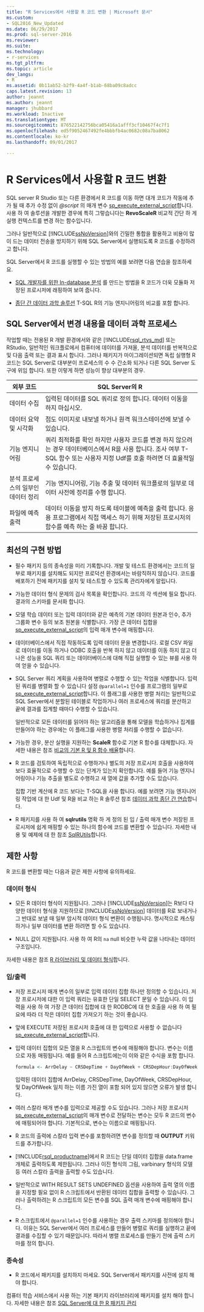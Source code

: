 ```yaml
---
title: "R Services에서 사용할 R 코드 변환 | Microsoft 문서"
ms.custom:
- SQL2016_New_Updated
ms.date: 06/29/2017
ms.prod: sql-server-2016
ms.reviewer: 
ms.suite: 
ms.technology:
- r-services
ms.tgt_pltfrm: 
ms.topic: article
dev_langs:
- R
ms.assetid: 0b11ab52-b2f9-4a4f-b1ab-68ba09c8adcc
caps.latest.revision: 13
author: jeannt
ms.author: jeannt
manager: jhubbard
ms.workload: Inactive
ms.translationtype: MT
ms.sourcegitcommit: 876522142756bca05416a1afff3cf10467f4c7f1
ms.openlocfilehash: ed5f9052467492fe4bbbfb4ac0682c08a7ba8062
ms.contentlocale: ko-kr
ms.lasthandoff: 09/01/2017

---
```

# <a name="converting-r-code-for-use-in-r-services"></a>R Services에서 사용할 R 코드 변환

SQL server R Studio 또는 다른 환경에서 R 코드를 이동 하면 대개 코드가 작동에 추가 될 때 추가 수정 없이  *@script*  의 매개 변수 [sp_execute_external_script](../../relational-databases/system-stored-procedures/sp-execute-external-script-transact-sql.md)합니다. 사용 하 여 솔루션을 개발한 경우에 특히 그렇습니다는 **RevoScaleR** 비교적 간단 하 게 실행 컨텍스트를 변경 하는 함수입니다.

그러나 일반적으로 [!INCLUDE[ssNoVersion](../../includes/ssnoversion-md.md)]와의 긴밀한 통합을 활용하고 비용이 많이 드는 데이터 전송을 방지하기 위해 SQL Server에서 실행되도록 R 코드를 수정하려고 합니다.

SQL Server에서 R 코드를 실행할 수 있는 방법의 예를 보려면 다음 연습을 참조하세요.

+ [SQL 개발자를 위한 In-database 분석](../tutorials/sqldev-in-database-r-for-sql-developers.md) 를 만드는 방법을 R 코드가 더욱 모듈화 저장된 프로시저에 래핑하여 보여 줍니다.

+ [종단 간 데이터 과학 솔루션](../tutorials/walkthrough-data-science-end-to-end-walkthrough.md) T-SQL R의 기능 엔지니어링의 비교를 포함 합니다.

## <a name="how-the-data-science-process-changes-in-sql-server"></a>SQL Server에서 변경 내용을 데이터 과학 프로세스

작업할 때는 전용된 R 개발 환경에서와 같은 [!INCLUDE[rsql_rtvs_md](../../includes/rsql-rtvs-md.md)] 또는 RStudio, 일반적인 워크플로에서 컴퓨터에 데이터를 가져올, 분석 데이터를 반복적으로 및 다음 출력 또는 결과 표시 합니다. 그러나 패키지가 마이그레이션되면 독립 실행형 R 코드는 SQL Server로 대부분이 프로세스의 수 수 간소화 되거나 다른 SQL Server 도구에 위임 합니다. 또한 이렇게 하면 성능이 향상 대부분의 경우.

| 외부 코드 | SQL Server의 R |
|-------|-------|
| 데이터 수집| 입력된 데이터를 SQL 쿼리로 정의 합니다. 데이터 이동을 하지 마십시오. |
| 데이터 요약 및 시각화| 점도 이미지로 내보낼 하거나 원격 워크스테이션에 보낼 수 있습니다.|
|기능 엔지니어링| 쿼리 최적화를 확인 하지만 사용자 코드를 변경 하지 않으려는 경우 데이터베이스에서 R을 사용 합니다. 조사 여부 T-SQL 함수 또는 사용자 지정 Udf를 호출 하려면 더 효율적일 수 있습니다.|
|분석 프로세스의 일부인 데이터 정리| 기능 엔지니어링, 기능 추출 및 데이터 워크플로의 일부로 데이터 사전에 정리를 수행 합니다.|
|파일에 예측 출력| 데이터 이동을 방지 하도록 테이블에 예측을 출력 합니다. 응용 프로그램에서 직접 액세스 하기 위해 저장된 프로시저의 함수를 예측 하는 줄 바꿈 합니다.|

## <a name="best-practices"></a>최선의 구현 방법

+ 필수 패키지 등의 종속성을 미리 기록합니다. 개발 및 테스트 환경에서는 코드의 일부로 패키지를 설치해도 되지만 프로덕션 환경에서는 바람직하지 않습니다. 코드를 배포하기 전에 패키지를 설치 및 테스트할 수 있도록 관리자에게 알립니다.

+ 가능한 데이터 형식 문제의 검사 목록을 확인합니다. 코드의 각 섹션에 필요 합니다. 결과의 스키마를 문서화 합니다.

+ 모델 학습 데이터 또는 입력 데이터와 같은 예측의 기본 데이터 원본과 인수, 추가 그룹화 변수 등의 보조 원본을 식별합니다. 가장 큰 데이터 집합을 [sp_execute_external_script](../../relational-databases/system-stored-procedures/sp-execute-external-script-transact-sql.md)의 입력 매개 변수에 매핑합니다.

+ 데이터베이스에서 직접 작동하도록 입력 데이터 문을 변경합니다. 로컬 CSV 파일로 데이터를 이동 하거나 ODBC 호출을 반복 하지 않고 데이터를 이동 하지 않고 더 나은 성능을 SQL 쿼리 또는 데이터베이스에 대해 직접 실행할 수 있는 뷰를 사용 하 여 얻을 수 있습니다.

+ SQL Server 쿼리 계획을 사용하여 병렬로 수행할 수 있는 작업을 식별합니다. 입력된 쿼리를 병렬화 할 수 있습니다 설정 `@parallel=1` 인수를 프로그램의 일부로 [sp_execute_external_script](../../relational-databases/system-stored-procedures/sp-execute-external-script-transact-sql.md)합니다. 이 플래그를 사용한 병렬 처리는 일반적으로 SQL Server에서 분할된 테이블로 작업하거나 여러 프로세스에 쿼리를 분산하고 끝에 결과를 집계할 때마다 수행할 수 있습니다.

  일반적으로 모든 데이터를 읽어야 하는 알고리즘을 통해 모델을 학습하거나 집계를 만들어야 하는 경우에는 이 플래그를 사용한 병렬 처리를 수행할 수 없습니다.

+ 가능한 경우, 분산 실행을 지원하는 **ScaleR** 함수로 기본 R 함수를 대체합니다. 자세한 내용은 참조 [비교의 기본 R 및 R 함수 배율](https://docs.microsoft.com/r-server/r-reference/revoscaler/revoscaler-compared-to-base-r)합니다.

+ R 코드를 검토하여 독립적으로 수행하거나 별도의 저장 프로시저 호출을 사용하여 보다 효율적으로 수행할 수 있는 단계가 있는지 확인합니다. 예를 들어 기능 엔지니어링이나 기능 추출을 별도로 수행하고 새 열에 값을 추가할 수도 있습니다. 

  집합 기반 계산에 R 코드 보다는 T-SQL을 사용 합니다. 예를 보려면 기능 엔지니어링 작업에 대 한 Udf 및 R을 비교 하는 R 솔루션 참조 [데이터 과학 종단 간 연습](../tutorials/walkthrough-data-science-end-to-end-walkthrough.md)합니다.

+ R 패키지를 사용 하 여 **sqlrutils** 명확 하 게 정의 된 입 / 출력 매개 변수 저장된 프로시저에 쉽게 매핑할 수 있는 하나의 함수에 코드를 변환할 수 있습니다. 자세한 내용 및 예제에 대 한 참조 [SqlRUtils](../r/generating-an-r-stored-procedure-for-r-code-using-the-sqlrutils-package.md)합니다.


## <a name="restrictions"></a>제한 사항

 R 코드를 변환할 때는 다음과 같은 제한 사항에 유의하세요.

### <a name="data-types"></a>데이터 형식

-   모든 R 데이터 형식이 지원됩니다. 그러나 [!INCLUDE[ssNoVersion](../../includes/ssnoversion-md.md)]는 R보다 다양한 데이터 형식을 지원하므로 [!INCLUDE[ssNoVersion](../../includes/ssnoversion-md.md)] 데이터를 R로 보내거나 그 반대로 보낼 때 일부 암시적 데이터 형식 변환이 수행됩니다. 명시적으로 캐스팅 하거나 일부 데이터를 변환 하려면 할 수도 있습니다.

- NULL 값이 지원됩니다. 사용 하 여 R의 `na` null 비슷한 누락 값을 나타내는 데이터 구조입니다.

자세한 내용은 참조 [R 라이브러리 및 데이터 형식](../r/r-libraries-and-data-types.md)합니다.

### <a name="inputs-and-outputs"></a>입/출력

+ 저장 프로시저 매개 변수의 일부로 입력 데이터 집합 하나만 정의할 수 있습니다. 저장 프로시저에 대한 이 입력 쿼리는 유효한 단일 SELECT 문일 수 있습니다. 이 입력을 사용 하 여 가장 큰 데이터 집합에 대 한 RODBC에 대 한 호출을 사용 하 여 필요에 따라 더 작은 데이터 집합 가져오기 하는 것이 좋습니다.

+ 앞에 EXECUTE 저장된 프로시저 호출에 대 한 입력으로 사용할 수 없습니다 [sp_execute_external_script](../../relational-databases/system-stored-procedures/sp-execute-external-script-transact-sql.md)합니다.

+ 입력 데이터 집합의 모든 열을 R 스크립트의 변수에 매핑해야 합니다. 변수는 이름으로 자동 매핑됩니다. 예를 들어 R 스크립트에는이 이와 같은 수식을 포함 합니다.
    
    ```R
    formula <- ArrDelay ~ CRSDepTime + DayOfWeek + CRSDepHour:DayOfWeek
    ```
    
     입력된 데이터 집합에 ArrDelay, CRSDepTime, DayOfWeek, CRSDepHour, 및 DayOfWeek 일치 하는 이름 가진 열이 포함 되어 있지 않으면 오류가 발생 합니다.

+ 여러 스칼라 매개 변수를 입력으로 제공할 수도 있습니다. 그러나 저장 프로시저 [sp_execute_external_script](../../relational-databases/system-stored-procedures/sp-execute-external-script-transact-sql.md)의 매개 변수로 전달하는 변수는 모두 R 코드의 변수에 매핑되어야 합니다. 기본적으로, 변수는 이름으로 매핑됩니다.

+ R 코드의 출력에 스칼라 입력 변수를 포함하려면 변수를 정의할 때 **OUTPUT** 키워드를 추가합니다.

+ [!INCLUDE[rsql_productname](../../includes/rsql-productname-md.md)]에서 R 코드는 단일 데이터 집합을 data.frame 개체로 출력하도록 제한됩니다. 그러나 이진 형식의 그림, varbinary 형식의 모델 등 여러 스칼라 출력을 출력할 수도 있습니다.

+ 일반적으로 WITH RESULT SETS UNDEFINED 옵션을 사용하여 출력 열의 이름을 지정할 필요 없이 R 스크립트에서 반환된 데이터 집합을 출력할 수 있습니다. 그러나 출력하려는 R 스크립트의 모든 변수를 SQL 출력 매개 변수에 매핑해야 합니다.

+ R 스크립트에서 `@parallel=1` 인수를 사용하는 경우 출력 스키마를 정의해야 합니다. 이유는 SQL Server에서 여러 프로세스를 만들어 병렬로 쿼리를 실행하고 끝에 결과를 수집할 수 있기 때문입니다. 따라서 병렬 프로세스를 만들기 전에 출력 스키마를 정의 합니다.

### <a name="dependencies"></a>종속성

 + R 코드에서 패키지를 설치하지 마세요. SQL Server에서 패키지를 사전에 설치 해야 합니다.
 
  컴퓨터 학습 서비스에서 사용 하는 기본 패키지 라이브러리에 패키지를 설치 해야 합니다. 자세한 내용은 참조 [SQL Server에 대 한 R 패키지 관리](../r/r-package-management-for-sql-server-r-services.md)

